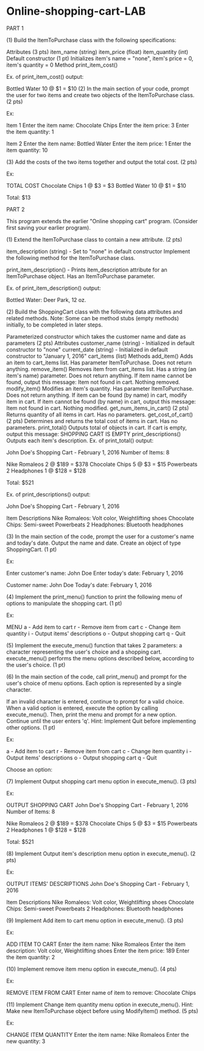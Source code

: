 # Online-shopping-cart-LAB
PART 1

(1) Build the ItemToPurchase class with the following specifications:

Attributes (3 pts)
item_name (string)
item_price (float)
item_quantity (int)
Default constructor (1 pt)
Initializes item's name = "none", item's price = 0, item's quantity = 0
Method
print_item_cost()

Ex. of print_item_cost() output:

Bottled Water 10 @ $1 = $10
(2) In the main section of your code, prompt the user for two items and create two objects of the ItemToPurchase class. (2 pts)

Ex:

Item 1
Enter the item name:
Chocolate Chips
Enter the item price:
3
Enter the item quantity:
1

Item 2
Enter the item name:
Bottled Water
Enter the item price:
1
Enter the item quantity:
10

(3) Add the costs of the two items together and output the total cost. (2 pts)

Ex:

TOTAL COST
Chocolate Chips 1 @ $3 = $3
Bottled Water 10 @ $1 = $10

Total: $13

PART 2 

This program extends the earlier "Online shopping cart" program. (Consider first saving your earlier program).

(1) Extend the ItemToPurchase class to contain a new attribute. (2 pts)

item_description (string) - Set to "none" in default constructor
Implement the following method for the ItemToPurchase class.

print_item_description() - Prints item_description attribute for an ItemToPurchase object. Has an ItemToPurchase parameter.

Ex. of print_item_description() output:

Bottled Water: Deer Park, 12 oz.


(2) Build the ShoppingCart class with the following data attributes and related methods. Note: Some can be method stubs (empty methods) initially, to be completed in later steps.

Parameterized constructor which takes the customer name and date as parameters (2 pts)
Attributes
customer_name (string) - Initialized in default constructor to "none"
current_date (string) - Initialized in default constructor to "January 1, 2016"
cart_items (list)
Methods
add_item()
Adds an item to cart_items list. Has parameter ItemToPurchase. Does not return anything.
remove_item()
Removes item from cart_items list. Has a string (an item's name) parameter. Does not return anything.
If item name cannot be found, output this message: Item not found in cart. Nothing removed.
modify_item()
Modifies an item's quantity. Has parameter ItemToPurchase. Does not return anything.
If item can be found (by name) in cart, modify item in cart.
If item cannot be found (by name) in cart, output this message: Item not found in cart. Nothing modified.
get_num_items_in_cart() (2 pts)
Returns quantity of all items in cart. Has no parameters.
get_cost_of_cart() (2 pts)
Determines and returns the total cost of items in cart. Has no parameters.
print_total()
Outputs total of objects in cart.
If cart is empty, output this message: SHOPPING CART IS EMPTY
print_descriptions()
Outputs each item's description.
Ex. of print_total() output:

John Doe's Shopping Cart - February 1, 2016
Number of Items: 8

Nike Romaleos 2 @ $189 = $378
Chocolate Chips 5 @ $3 = $15
Powerbeats 2 Headphones 1 @ $128 = $128

Total: $521

Ex. of print_descriptions() output:

John Doe's Shopping Cart - February 1, 2016

Item Descriptions
Nike Romaleos: Volt color, Weightlifting shoes
Chocolate Chips: Semi-sweet
Powerbeats 2 Headphones: Bluetooth headphones

(3) In the main section of the code, prompt the user for a customer's name and today's date. Output the name and date. Create an object of type ShoppingCart. (1 pt)

Ex:

Enter customer's name:
John Doe
Enter today's date:
February 1, 2016

Customer name: John Doe
Today's date: February 1, 2016

(4) Implement the print_menu() function to print the following menu of options to manipulate the shopping cart. (1 pt)

Ex:

MENU
a - Add item to cart
r - Remove item from cart
c - Change item quantity
i - Output items' descriptions
o - Output shopping cart
q - Quit

(5) Implement the execute_menu() function that takes 2 parameters: a character representing the user's choice and a shopping cart. execute_menu() performs the menu options described below, according to the user's choice. (1 pt)


(6) In the main section of the code, call print_menu() and prompt for the user's choice of menu options. Each option is represented by a single character.

If an invalid character is entered, continue to prompt for a valid choice. When a valid option is entered, execute the option by calling execute_menu(). Then, print the menu and prompt for a new option. Continue until the user enters 'q'. Hint: Implement Quit before implementing other options. (1 pt)

Ex:

a - Add item to cart
r - Remove item from cart
c - Change item quantity
i - Output items' descriptions
o - Output shopping cart
q - Quit

Choose an option:

(7) Implement Output shopping cart menu option in execute_menu(). (3 pts)

Ex:

OUTPUT SHOPPING CART
John Doe's Shopping Cart - February 1, 2016
Number of Items: 8

Nike Romaleos 2 @ $189 = $378
Chocolate Chips 5 @ $3 = $15
Powerbeats 2 Headphones 1 @ $128 = $128

Total: $521

(8) Implement Output item's description menu option in execute_menu(). (2 pts)

Ex:

OUTPUT ITEMS' DESCRIPTIONS
John Doe's Shopping Cart - February 1, 2016

Item Descriptions
Nike Romaleos: Volt color, Weightlifting shoes
Chocolate Chips: Semi-sweet
Powerbeats 2 Headphones: Bluetooth headphones

(9) Implement Add item to cart menu option in execute_menu(). (3 pts)

Ex:

ADD ITEM TO CART
Enter the item name:
Nike Romaleos
Enter the item description:
Volt color, Weightlifting shoes
Enter the item price:
189
Enter the item quantity:
2

(10) Implement remove item menu option in execute_menu(). (4 pts)

Ex:

REMOVE ITEM FROM CART
Enter name of item to remove:
Chocolate Chips

(11) Implement Change item quantity menu option in execute_menu(). Hint: Make new ItemToPurchase object before using ModifyItem() method. (5 pts)

Ex:

CHANGE ITEM QUANTITY
Enter the item name:
Nike Romaleos
Enter the new quantity:
3
